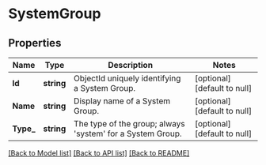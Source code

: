 # SystemGroup

## Properties
Name | Type | Description | Notes
------------ | ------------- | ------------- | -------------
**Id** | **string** | ObjectId uniquely identifying a System Group. | [optional] [default to null]
**Name** | **string** | Display name of a System Group. | [optional] [default to null]
**Type_** | **string** | The type of the group; always &#39;system&#39; for a System Group. | [optional] [default to null]

[[Back to Model list]](../README.md#documentation-for-models) [[Back to API list]](../README.md#documentation-for-api-endpoints) [[Back to README]](../README.md)


